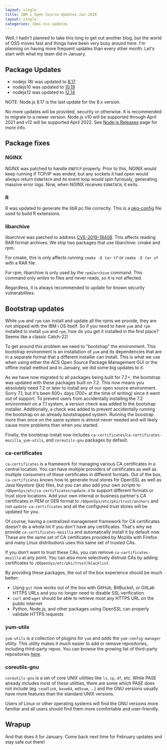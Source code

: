 ```yaml
---
layout: single
title: IBM i Open Source Updates Jan 2020
layout: single
categories: ibmi-oss-updates
---
```


Well, I hadn't planned to take this long to get out another blog, but the world of OSS moves fast and things have been very busy around here. I'm planning on having more frequent updates than every other month. Let's start with what my team did in January.


## Package Updates

- nodejs (8) was updated to [8.17](https://nodejs.org/en/blog/release/v8.17.0/).
- nodejs10 was updated to [10.19](https://nodejs.org/en/blog/release/v10.19.0/)
- nodejs12 was updated to [12.14](https://nodejs.org/en/blog/release/v12.14.0/)

NOTE: Node.js 8.17 is the last update for the 8.x version.

No more updates will be provided, security or otherwise. It is recommended to migrate to a newer version. Node.js v10 will be supported through April 2021 and v12 will be supported April 2022. See [Node.js Releases](https://nodejs.org/en/about/releases) page for more info.

## Package fixes

### NGINX

NGINX was patched to handle `ENDTCP` properly. Prior to this, NGINX would keep running if TCP/IP was ended, but any sockets it had open would always return `EUNATACH` and its event loop would spin furiously, generating massive error logs. Now, when NGINX receives `EUNATACH`, it exits.

### R

R was updated to generate the libR.pc file correctly. This is a [pkg-config](https://www.freedesktop.org/wiki/Software/pkg-config/) file used to build R extensions.

### libarchive

libarchive was patched to address [CVE-2019-18408](https://nvd.nist.gov/vuln/detail/CVE-2019-18408). This affects reading RAR format archives. We ship two packages that use libarchive: cmake and rpm. 

For cmake, this is only affects running `cmake -E tar tf` or `cmake -E tar xf` with a RAR file.

For rpm, libarchive is only used by the `rpm2archive` command. This command only _writes_ to files and never reads, so it is not affected.

Regardless, it is always recommended to update for known security vulnerabilities.

## Bootstrap updates

While `yum` and `rpm` can install and update all the rpms we provide, they are not shipped with the IBM i OS itself. So if you need to have `yum` and `rpm` installed to install `yum` and `rpm`, how do you get it installed in the first place? Seems like a classic Catch-22!

To get around this problem we need to "bootstrap" the environment. This bootstrap environment is an installation of `yum` and its dependencies that are in a separate format that a different installer can install. This is what we use when using either the ACS Open Source Package Management GUI or the offline install method and in January, we did some big updates to it.

As we have now migrated to all packages being built for 7.2+, the bootstrap was updated with these packages built on 7.2. This now means you absolutely need 7.2 or later to install any of our open source environment. Sorry 7.1, but it's been 600+ days (700+ at the time of writing) since it went out of support. To prevent users from accidentally installing the 7.2 environment on a 7.1 system, a version check was added to the bootstrap installer. Additionally, a check was added to prevent accidentally running the bootstrap on an already bootstrapped system. Running the boostrap more than once on the same system is almost never needed and will likely cause more problems than when you started.

Finally, the bootstrap install now includes `ca-certificates`/`ca-certificates-mozilla`, `yum-utils`, and `coreutils-gnu` packages by default.

### ca-certificates

`ca-certificates` is a framework for managing various CA certificates in a central location. You can have multiple providers of certificates as well as multiple consumers of these certificates in different formats. Out of the box, `ca-certificates` knows how to generate trust stores for OpenSSL as well as Java Keystore (jks) files, but you can also add your own scripts to `/QOpenSys/etc/ca-certificates/update.d` to support different formats or trust store locations. Add your own internal or business partner's CA certificates in PEM or DER format to `/QOpenSys/etc/pki/trust/anchors` and run `update-ca-certificates` and all the configured trust stores will be updated for you.

Of course, having a centralized management framework for CA certificates doesn't do a whole lot if you don't have any certificates. That's why we provide `ca-certificates-mozilla` and automatically install it by default now. These are the same set of CA certificates provided by Mozilla with Firefox and many Linux distributions uses this same set of trusted CAs.

If you don't want to trust these CAs, you can remove `ca-certificates-mozilla` at any point. You can also more selectively distrust CAs by adding certificates to `/QOpenSys/etc/pki/trust/blacklist`.

By providing these packages, the out of the box experience should be much better:
- Using `git` now works out of the box with GitHub, BitBucket, or GitLab HTTPS URLs and you no longer need to disable SSL verification
- `curl` and `wget` should be able to retrieve most any HTTPS URL on the public internet
- Python, Node.js, and other packages using OpenSSL can properly validate HTTPS requests


### yum-utils

`yum-utils` is a collection of plugins for `yum` and adds the `yum-config-manager` utility. This utility makes it much easier to add or remove repositories, including third-party repos. You can browse the growing list of third-party repositories [here](https://bitbucket.org/ibmi/opensource/src/master/docs/yum/3RD_PARTY_REPOS.md).


### coreutils-gnu

`coreutils-gnu` is a set of core UNIX utilities like `ls`, `cp`, `df`, etc. While PASE already includes most of these utilities, there are some which PASE does not include (eg. `readlink`, `base64`, `md5sum`, ...) and the GNU versions usually have more features than the standard UNIX versions.

Users of Linux or other operating systems will find the GNU versions more familiar and all users should find them more comfortable and user-friendly.


## Wrapup

And that does it for January. Come back next time for February updates and stay safe out there!
